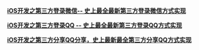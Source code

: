 [**iOS开发之第三方登录微信-- 史上最全最新第三方登录微信方式实现**](http://blog.csdn.net/zhonggaorong/article/details/51719050)

[**iOS开发之第三方登录QQ -- 史上最全最新第三方登录QQ方式实现**](http://blog.csdn.net/zhonggaorong/article/details/51699623)

[**iOS开发之第三方分享QQ分享，史上最新最全第三方分享QQ方式实现**](http://www.cnblogs.com/Hakim/p/5736935.html)

